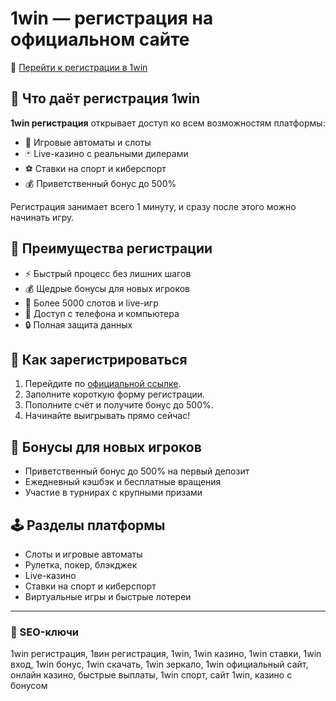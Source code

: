 # 1win — регистрация на официальном сайте

🔗 [Перейти к регистрации в 1win](https://trimurl.click/s/1win)

## 🌟 Что даёт регистрация 1win
**1win регистрация** открывает доступ ко всем возможностям платформы:  
- 🎰 Игровые автоматы и слоты  
- 🃏 Live-казино с реальными дилерами  
- ⚽️ Ставки на спорт и киберспорт  
- 💰 Приветственный бонус до 500%  

Регистрация занимает всего 1 минуту, и сразу после этого можно начинать игру.  

## 💎 Преимущества регистрации
- ⚡️ Быстрый процесс без лишних шагов  
- 💰 Щедрые бонусы для новых игроков  
- 🎰 Более 5000 слотов и live-игр  
- 📱 Доступ с телефона и компьютера  
- 🔒 Полная защита данных  

## 🚀 Как зарегистрироваться
1. Перейдите по [официальной ссылке](https://trimurl.click/s/1win).  
2. Заполните короткую форму регистрации.  
3. Пополните счёт и получите бонус до 500%.  
4. Начинайте выигрывать прямо сейчас!  

## 🎁 Бонусы для новых игроков
- Приветственный бонус до 500% на первый депозит  
- Ежедневный кэшбэк и бесплатные вращения  
- Участие в турнирах с крупными призами  

## 🕹️ Разделы платформы
- Слоты и игровые автоматы  
- Рулетка, покер, блэкджек  
- Live-казино  
- Ставки на спорт и киберспорт  
- Виртуальные игры и быстрые лотереи  

---

### 🔑 SEO-ключи
1win регистрация, 1вин регистрация, 1win, 1win казино, 1win ставки, 1win вход, 1win бонус, 1win скачать, 1win зеркало, 1win официальный сайт, онлайн казино, быстрые выплаты, 1win спорт, сайт 1win, казино с бонусом
